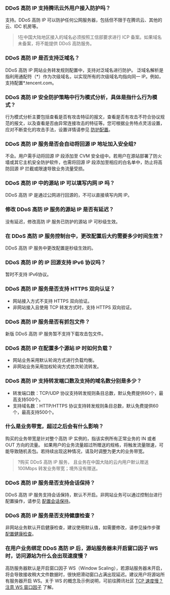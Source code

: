 
### DDoS 高防 IP 支持腾讯云外用户接入防护吗？
支持。DDoS 高防 IP 可以防护任何公网服务器，包括但不限于在腾讯云、其他的云、IDC 机房等。
>!在中国大陆地区接入的域名必须按照工信部要求进行 ICP 备案。如果域名未备案，将不能提供 DDoS 高防服务。
### DDoS 高防 IP 是否支持泛域名？
DDoS 高防 IP 网站业务转发规则配置中，支持对泛域名进行防护。
泛域名解析是指利用通配符（\*）作为次级域名，以实现所有的次级域名均指向同一 IP。例如，支持配置\*.tencent.com。

### DDoS 高防 IP 安全防护策略中行为模式分析，具体是指什么行为模式？
行为模式分析主要包括查看是否有攻击特征的报文，查看是否有攻击不符合协议规范的报文，以及查看是否由异常连接攻击的特征等。您可根据业务特点灵活设置，应对不断变化的攻击手法，设置详情请参见 [防护配置](https://cloud.tencent.com/document/product/1014/47291)。

### DDoS 高防 IP 服务是否会自动将回源 IP 地址加入安全组?
不会。用户需手动将回源 IP 段添加至 CVM 安全组中。若用户在源站部署了防火墙或其它主机安全防护软件，也需将回源 IP 段添加至相应的白名单中，防止将高防回源 IP 拦截或限速导致业务流量受损。
### DDoS 高防 IP 中的源站 IP 可以填写内网 IP 吗？
DDoS 高防 IP 是通过公网进行回源的，不可以直接填写内网 IP。
### 修改 DDoS 高防 IP 服务的源站 IP 是否有延迟？
没有延迟，修改高防 IP 服务已防护的源站 IP 可秒级生效。
### 在 DDoS 高防 IP 服务控制台中，更改配置后大约需要多少时间生效？
DDoS 高防 IP 服务中更改配置是秒级生效的。
### DDoS 高防 IP 的 IP 回源支持 IPv6 协议吗？
暂时不支持 IPv6协议。
### DDoS 高防 IP 服务是否支持 HTTPS 双向认证？
- 网站接入方式不支持 HTTPS 双向验证。
- 非网站接入且使用 TCP 转发方式时，支持 HTTPS 双向验证。

### DDoS 高防 IP 服务是否有抓包文件？
新版 DDoS 高防 IP 服务暂不支持下载攻击包文件。

### DDoS 高防 IP 在配置多个源站 IP 时如何负载？
- 网站业务采用默认轮询方式进行负载均衡。
- 非网站业务采用加权轮询方式依次轮流转发。

### DDoS 高防 IP 支持转发端口数及支持的域名数分别是多少？
- 转发端口数：TCP/UDP 协议支持转发规则条目总数，默认免费提供60个，最高支持500个。
- 支持域名数：HTTP/HTTPS 协议支持转发规则条目总数，默认免费提供60个，最高支持500个。

### 什么是业务带宽，超过之后会有什么影响？
购买的业务带宽是针对整个高防 IP 实例的，指该实例所有正常业务的 IN 或者 OUT 方向的流量。
如果用户的业务流量超过所赠送的规格，将触发流量限速，可能导致随机丢包。若持续出现这种情况，请及时调整为更大的业务带宽。
>?购买 DDoS 高防 IP 服务， 且业务在中国大陆的云内用户默认赠送 100Mbps 转发业务带宽；境外没有赠送。
>
### DDoS 高防 IP 服务是否支持会话保持？
DDoS 高防 IP 服务支持会话保持，默认不开启。非网站业务可以通过控制台进行配置操作，请参见 [配置会话保持](https://cloud.tencent.com/document/product/1014/44107)。
### DDoS 高防 IP 服务是否支持健康检查？
非网站业务默认开启健康检查，建议使用默认值，如需要修改，请参见操作步骤 [配置健康检查](https://cloud.tencent.com/document/product/1014/44108)。

### 在用户业务绑定 DDoS 高防 IP 后，源站服务器未开启窗口因子 WS 时，访问源站为什么会出现速度慢？
高防服务器默认是开启窗口因子 WS（Window Scaling），若源站服务器未开启，将会导致接收稍大文件数据时，很快把滑动窗口占满出现延迟。建议用户将源站所有服务器开启 WS。关于 WS 的概念及示例说明，可前往腾讯社区 [TCP 速度慢？注意 WS 窗口因子](https://cloud.tencent.com/developer/article/1452841) 了解。
